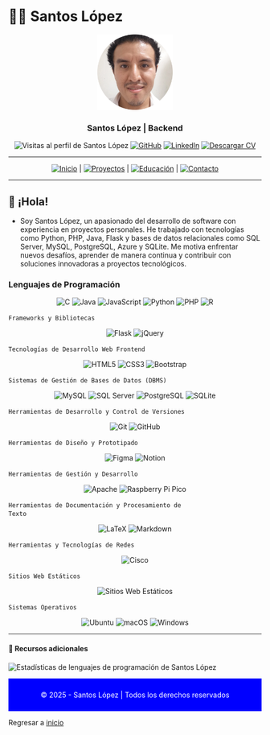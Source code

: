 # 🧑‍💻 Santos López 

<div align="center">
  <img src="img/santoslopez.png" alt="Foto de Perfil de Santos" width="150"/>
  <h3>Santos López | Backend</h3>
  <!--p>
    <strong>Ingeniero de Software y Desarrollador Web</strong><br/>
    Especializado en desarrollo web full stack, apasionado por soluciones digitales.
  </p-->

  <div align="center">
  <img src="https://komarev.com/ghpvc/?username=santoslopez&label=Profile%20views&color=0e75b6&style=flat" alt="Visitas al perfil de Santos López"/>
  <a href="https://github.com/santoslopez">
<img src="https://img.shields.io/badge/-GitHub-000000?logo=github&logoColor=fff" alt="GitHub"/></a>
    <a href="https://linkedin.com/in/lopezsantos" target="_blank"><img src="https://img.shields.io/badge/-LinkedIn-0077B5?logo=linkedin&logoColor=fff" alt="LinkedIn"/></a>
    <a href="https://santoslopez.github.io/assets/cv/resume.pdf" target="_blank"><img src="https://img.shields.io/badge/-Descargar%20Currículum-%231E1E1E?logo=pdf&logoColor=fff" alt="Descargar CV"/></a>
  </div>
</div>

---

<div align="center">
  <a href="README.md"><img src="https://img.shields.io/badge/-Inicio-007bff?logo=home&logoColor=fff" alt="Inicio"/></a> | 
  <a href="proyectos.md"><img src="https://img.shields.io/badge/-Proyectos-28a745?logo=project-diagram&logoColor=fff" alt="Proyectos"/></a> |
  <a href="educacion.md"><img src="https://img.shields.io/badge/-Educación-ff6347?logo=tools&logoColor=fff" alt="Educación"/></a> |
  <a href="contactar.md"><img src="https://img.shields.io/badge/-Contacto-007bff?logo=envelope&logoColor=fff" alt="Contacto"/></a>
</div>

---

## 🚀 ¡Hola!

- Soy Santos López, un apasionado del desarrollo de software con experiencia en proyectos personales. He trabajado con tecnologías como Python, PHP, Java, Flask y bases de datos relacionales como SQL Server, MySQL, PostgreSQL, Azure y SQLite. Me motiva enfrentar nuevos desafíos, aprender de manera continua y contribuir con soluciones innovadoras a proyectos tecnológicos.

### Lenguajes de Programación
<div align="center">
  <img src="https://img.shields.io/badge/-C-A8B9CC?logo=c&logoColor=fff" alt="C" width="50"/>
  <img src="https://www.vectorlogo.zone/logos/java/java-icon.svg" alt="Java" width="50"/>
  <img src="https://www.vectorlogo.zone/logos/javascript/javascript-icon.svg" alt="JavaScript" width="50"/>
  <img src="https://www.vectorlogo.zone/logos/python/python-icon.svg" alt="Python" width="50"/>
  <img src="https://www.vectorlogo.zone/logos/php/php-icon.svg" alt="PHP" width="50"/>
  <img src="https://www.vectorlogo.zone/logos/r-project/r-project-icon.svg" alt="R" width="50"/>
</div>

<code>Frameworks y Bibliotecas</code>
<div align="center">
  <img src="https://img.shields.io/badge/-Flask-000000?logo=flask&logoColor=fff" alt="Flask" width="50"/>
  <img src="https://www.vectorlogo.zone/logos/jquery/jquery-icon.svg" alt="jQuery" width="50"/>
</div>

<code>Tecnologías de Desarrollo Web Frontend</code>
<div align="center">
  <img src="https://www.vectorlogo.zone/logos/html5/html5-icon.svg" alt="HTML5" width="50"/>
  <img src="https://www.vectorlogo.zone/logos/css3/css3-icon.svg" alt="CSS3" width="50"/>
  <img src="https://www.vectorlogo.zone/logos/bootstrap/bootstrap-icon.svg" alt="Bootstrap" width="50"/>
</div>

<code>Sistemas de Gestión de Bases de Datos (DBMS)</code>
<div align="center">
  <img src="https://www.vectorlogo.zone/logos/mysql/mysql-icon.svg" alt="MySQL" width="50"/>
  <img src="https://img.shields.io/badge/-SQL_Server-CC2927?logo=microsoftsqlserver&logoColor=fff" alt="SQL Server" width="50"/>
  <img src="https://www.vectorlogo.zone/logos/postgresql/postgresql-icon.svg" alt="PostgreSQL" width="50"/>
  <img src="https://www.vectorlogo.zone/logos/sqlite/sqlite-icon.svg" alt="SQLite" width="50"/>
</div>

<code>Herramientas de Desarrollo y Control de Versiones</code>
<div align="center">
  <img src="https://www.vectorlogo.zone/logos/git/git-icon.svg" alt="Git" width="50"/>
  <img src="https://www.vectorlogo.zone/logos/github/github-icon.svg" alt="GitHub" width="50"/>
</div>

<code>Herramientas de Diseño y Prototipado</code>
<div align="center">
  <img src="https://www.vectorlogo.zone/logos/figma/figma-icon.svg" alt="Figma" width="50"/>
  <img src="https://www.vectorlogo.zone/logos/notion/notion-icon.svg" alt="Notion" width="50"/>
</div>

<code>Herramientas de Gestión y Desarrollo</code>
<div align="center">
  <!--img src="https://www.vectorlogo.zone/logos/docker/docker-icon.svg" alt="Docker" width="50"/-->
  <img src="https://www.vectorlogo.zone/logos/apache/apache-icon.svg" alt="Apache" width="50"/>
  <img src="https://www.vectorlogo.zone/logos/raspberrypi/raspberrypi-icon.svg" alt="Raspberry Pi Pico" width="50"/>
</div>

<code>Herramientas de Documentación y Procesamiento de Texto</code>
<div align="center">
  <img src="https://www.vectorlogo.zone/logos/latex/latex-icon.svg" alt="LaTeX" width="50"/>
  <img src="https://www.vectorlogo.zone/logos/markdown/markdown-icon.svg" alt="Markdown" width="50"/>
</div>

<code>Herramientas y Tecnologías de Redes</code>
<div align="center">
  <img src="https://www.vectorlogo.zone/logos/cisco/cisco-icon.svg" alt="Cisco" width="50"/>
</div>

<code>Sitios Web Estáticos</code>
<div align="center">
  <img src="https://www.vectorlogo.zone/logos/jekyll/jekyll-icon.svg" alt="Sitios Web Estáticos" width="50"/>
</div>

<code>Sistemas Operativos</code>
<div align="center">
  <img src="https://www.vectorlogo.zone/logos/ubuntu/ubuntu-icon.svg" alt="Ubuntu" width="50"/>
  <img src="https://www.vectorlogo.zone/logos/apple/apple-icon.svg" alt="macOS" width="50"/>
  <img src="https://www.vectorlogo.zone/logos/windows/windows-icon.svg" alt="Windows" width="50"/>
</div>

---

#### 📄 Recursos adicionales

<p><img align="center" src="https://github-readme-stats.vercel.app/api/top-langs?username=santoslopez&show_icons=true&locale=en&layout=compact&langs_count=15" alt="Estadísticas de lenguajes de programación de Santos López" /></p>

<div align="center" style="background-color: blue; color: white; padding: 10px;">
  <p>© 2025 - Santos López | Todos los derechos reservados</p>
</div>

Regresar a <a href="https://github.com/santoslopez">inicio</a>
